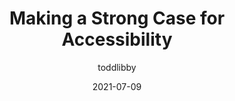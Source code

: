 ---
author: toddlibby
date: 2021-07-09
permalink: false
publisher: smashingmag
tags:
  - accessibility
target_url: https://www.smashingmagazine.com/2021/07/strong-case-for-accessibility/
title: Making a Strong Case for Accessibility
---